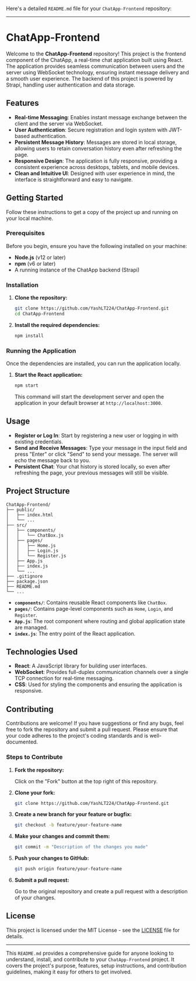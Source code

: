 Here's a detailed `README.md` file for your `ChatApp-Frontend` repository:

---

# ChatApp-Frontend

Welcome to the **ChatApp-Frontend** repository! This project is the frontend component of the ChatApp, a real-time chat application built using React. The application provides seamless communication between users and the server using WebSocket technology, ensuring instant message delivery and a smooth user experience. The backend of this project is powered by Strapi, handling user authentication and data storage.

## Features

- **Real-time Messaging**: Enables instant message exchange between the client and the server via WebSocket.
- **User Authentication**: Secure registration and login system with JWT-based authentication.
- **Persistent Message History**: Messages are stored in local storage, allowing users to retain conversation history even after refreshing the page.
- **Responsive Design**: The application is fully responsive, providing a consistent experience across desktops, tablets, and mobile devices.
- **Clean and Intuitive UI**: Designed with user experience in mind, the interface is straightforward and easy to navigate.

## Getting Started

Follow these instructions to get a copy of the project up and running on your local machine.

### Prerequisites

Before you begin, ensure you have the following installed on your machine:

- **Node.js** (v12 or later)
- **npm** (v6 or later)
- A running instance of the ChatApp backend (Strapi)

### Installation

1. **Clone the repository:**

   ```bash
   git clone https://github.com/YashLT224/ChatApp-Frontend.git
   cd ChatApp-Frontend
   ```

2. **Install the required dependencies:**

   ```bash
   npm install
   ```

### Running the Application

Once the dependencies are installed, you can run the application locally.

1. **Start the React application:**

   ```bash
   npm start
   ```

   This command will start the development server and open the application in your default browser at `http://localhost:3000`.

## Usage

- **Register or Log In**: Start by registering a new user or logging in with existing credentials.
- **Send and Receive Messages**: Type your message in the input field and press "Enter" or click "Send" to send your message. The server will echo the message back to you.
- **Persistent Chat**: Your chat history is stored locally, so even after refreshing the page, your previous messages will still be visible.

## Project Structure

```plaintext
ChatApp-Frontend/
├── public/
│   ├── index.html
│   └── ...
├── src/
│   ├── components/
│   │   └── ChatBox.js
│   ├── pages/
│   │   ├── Home.js
│   │   ├── Login.js
│   │   └── Register.js
│   ├── App.js
│   ├── index.js
│   └── ...
├── .gitignore
├── package.json
├── README.md
└── ...
```

- **`components/`**: Contains reusable React components like `ChatBox`.
- **`pages/`**: Contains page-level components such as `Home`, `Login`, and `Register`.
- **`App.js`**: The root component where routing and global application state are managed.
- **`index.js`**: The entry point of the React application.

## Technologies Used

- **React**: A JavaScript library for building user interfaces.
- **WebSocket**: Provides full-duplex communication channels over a single TCP connection for real-time messaging.
- **CSS**: Used for styling the components and ensuring the application is responsive.

## Contributing

Contributions are welcome! If you have suggestions or find any bugs, feel free to fork the repository and submit a pull request. Please ensure that your code adheres to the project's coding standards and is well-documented.

### Steps to Contribute

1. **Fork the repository:**

   Click on the "Fork" button at the top right of this repository.

2. **Clone your fork:**

   ```bash
   git clone https://github.com/YashLT224/ChatApp-Frontend.git
   ```

3. **Create a new branch for your feature or bugfix:**

   ```bash
   git checkout -b feature/your-feature-name
   ```

4. **Make your changes and commit them:**

   ```bash
   git commit -m "Description of the changes you made"
   ```

5. **Push your changes to GitHub:**

   ```bash
   git push origin feature/your-feature-name
   ```

6. **Submit a pull request:**

   Go to the original repository and create a pull request with a description of your changes.

## License

This project is licensed under the MIT License - see the [LICENSE](LICENSE) file for details.

---

This `README.md` provides a comprehensive guide for anyone looking to understand, install, and contribute to your `ChatApp-Frontend` project. It covers the project's purpose, features, setup instructions, and contribution guidelines, making it easy for others to get involved.
